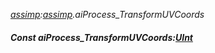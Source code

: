 _[assimp](../../modules/assimp/assimp-module.md):[assimp](../../modules/assimp/assimp-module.md).aiProcess\_TransformUVCoords_
##### Const aiProcess\_TransformUVCoords:[UInt](../../modules/wonkey/wonkey-types-uint.md)
